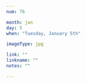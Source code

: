 ```yaml
---
num: 76

month: jan
day: 5
when: "Tuesday, January 5th"

imageType: jpg

link: ""
linkname: ""
notes: ""

---
```


